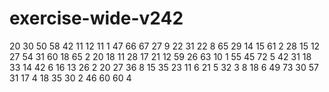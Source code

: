 # exercise-wide-v242
20
30
50
58
42
11
12
11
1
47
66
67
27
9
22
31
22
8
65
29
14
15
61
2
28
15
12
27
54
31
60
18
65
2
20
18
11
28
17
21
12
59
26
63
10
1
55
45
72
5
42
31
18
33
14
42
6
16
13
26
2
20
27
36
8
15
35
23
11
6
21
5
32
3
8
18
6
49
73
30
57
31
17
4
18
35
30
2
46
60
60
4
